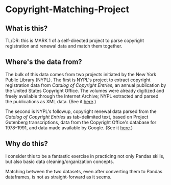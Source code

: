 # Copyright-Matching-Project

## What is this?
TL/DR: this is MARK 1 of a self-directed project to parse copyright registration and renewal data and match them together.

## Where's the data from?
The bulk of this data comes from two projects initiated by the New York Public Library (NYPL). The first is NYPL's project to extract copyright registration data from *Catalog of Copyright Entries*, an annual publication by the United States Copyright Office. The volumes were already digitized and freely available through the Internet Archive; NYPL extracted and parsed the publications as XML data. (See it [here](https://github.com/NYPL/catalog_of_copyright_entries_project).)

The second is NYPL's followup, copyright renewal data parsed from the *Catalog of Copyright Entries* as tab-delimited text, based on Project Gutenberg transcriptions, data from the Copyright Office's database for 1978–1991, and data made available by Google. (See it [here](https://github.com/NYPL/cce-renewals/).)

## Why do this?
I consider this to be a fantastic exercise in practicing not only Pandas skills, but also basic data cleaning/organization concepts.

Matching between the two datasets, even after converting them to Pandas dataframes, is not as straight-forward as it seems. 
